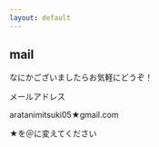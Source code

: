 ```yaml
---
layout: default
---
```




## mail
なにかございましたらお気軽にどうぞ！


メールアドレス

aratanimitsuki05★gmail.com

★を＠に変えてください